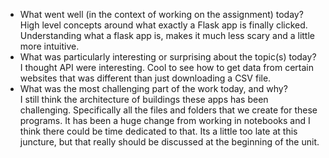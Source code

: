 - What went well (in the context of working on the assignment) today?  
    High level concepts around what exactly a Flask app is finally clicked. Understanding what a flask app is, makes
    it much less scary and a little more intuitive.  
- What was particularly interesting or surprising about the topic(s) today?  
    I thought API were interesting. Cool to see how to get data from certain websites that was different than just
    downloading a CSV file.  
- What was the most challenging part of the work today, and why?  
    I still think the architecture of buildings these apps has been challenging. Specifically all the files and
    folders that we create for these programs. It has been a huge change from working in notebooks and I think there
    could be time dedicated to that. Its a little too late at this juncture, but that really should be discussed at the
    beginning of the unit. 
